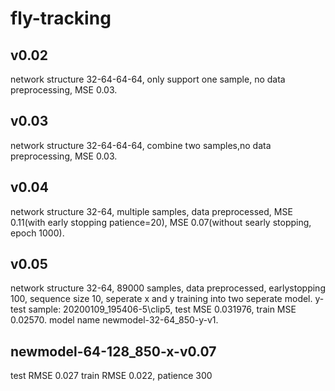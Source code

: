 # fly-tracking
## v0.02
network structure 32-64-64-64, only support one sample, no data preprocessing, MSE 0.03.
## v0.03
network structure 32-64-64-64, combine two samples,no data preprocessing, MSE 0.03.
## v0.04
network structure 32-64, multiple samples, data preprocessed, MSE 0.11(with early stopping patience=20), MSE 0.07(without searly stopping, epoch 1000).
## v0.05
network structure 32-64, 89000 samples, data preprocessed, earlystopping 100, sequence size 10, seperate x and y training into two seperate model. y-test sample: 20200109_195406-5\\clip5, test MSE 0.031976, train MSE 0.02570. model name newmodel-32-64_850-y-v1.
## newmodel-64-128_850-x-v0.07
test RMSE 0.027 train RMSE 0.022, patience 300
